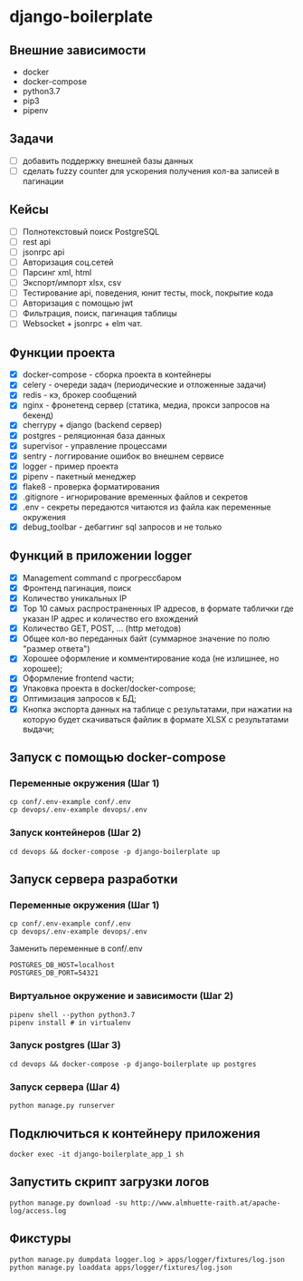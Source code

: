 # django-boilerplate

## Внешние зависимости
- docker 
- docker-compose
- python3.7
- pip3
- pipenv

## Задачи
- [ ] добавить поддержку внешней базы данных
- [ ] сделать fuzzy counter для ускорения получения кол-ва записей в пагинации

## Кейсы
- [ ] Полнотекстовый поиск PostgreSQL
- [ ] rest api
- [ ] jsonrpc api
- [ ] Авторизация соц.сетей
- [ ] Парсинг xml, html
- [ ] Экспорт/импорт xlsx, csv
- [ ] Тестирование api, поведения, юнит тесты, mock, покрытие кода
- [ ] Авторизация с помощью jwt
- [ ] Фильтрация, поиск, пагинация таблицы
- [ ] Websocket + jsonrpc + elm чат.

## Функции проекта
- [x] docker-compose - сборка проекта в контейнеры
- [x] celery - очереди задач (периодические и отложенные задачи)
- [x] redis - кэ, брокер сообщений
- [x] nginx - фронетенд сервер (статика, медиа, прокси запросов на бекенд)
- [x] cherrypy + django (backend сервер)
- [x] postgres - реляционная база данных
- [x] supervisor - управление процессами
- [x] sentry - логгирование ошибок во внешнем сервисе
- [x] logger - пример проекта
- [x] pipenv - пакетный менеджер
- [x] flake8 - проверка форматирования
- [x] .gitignore - игнорирование временных файлов и секретов
- [x] .env - секреты передаются читаются из файла как переменные окружения
- [x] debug_toolbar - дебаггинг sql запросов и не только

## Функций в приложении logger 
- [x] Management command с прогрессбаром
- [x] Фронтенд пагинация, поиск
- [x] Количество уникальных IP
- [x] Top 10 самых распространенных IP адресов, в формате таблички где указан IP адрес и количество его вхождений
- [x] Количество GET, POST, ... (http методов)
- [x] Общее кол-во переданных байт (суммарное значение по полю "размер ответа")
- [x] Хорошее оформление и комментирование кода (не излишнее, но хорошее);
- [x] Оформление frontend части;
- [x] Упаковка проекта в docker/docker-compose;
- [x] Оптимизация запросов к БД;
- [x] Кнопка экспорта данных на таблице с результатами, при нажатии на которую будет скачиваться файлик в формате XLSX с результатами выдачи;

## Запуск с помощью docker-compose
### Переменные окружения (Шаг 1)
```
cp conf/.env-example conf/.env
cp devops/.env-example devops/.env
```

### Запуск контейнеров (Шаг 2)
```
cd devops && docker-compose -p django-boilerplate up
```

## Запуск сервера разработки 
### Переменные окружения (Шаг 1)
```
cp conf/.env-example conf/.env
cp devops/.env-example devops/.env
```

Заменить переменные в conf/.env
```
POSTGRES_DB_HOST=localhost
POSTGRES_DB_PORT=54321
```

### Виртуальное окружение и зависимости (Шаг 2)
```
pipenv shell --python python3.7
pipenv install # in virtualenv
```

### Запуск postgres (Шаг 3)
```
cd devops && docker-compose -p django-boilerplate up postgres
```

### Запуск сервера (Шаг 4)
```
python manage.py runserver
```

## Подключиться к контейнеру приложения
```
docker exec -it django-boilerplate_app_1 sh
```

## Запустить скрипт загрузки логов 
```
python manage.py download -su http://www.almhuette-raith.at/apache-log/access.log
```

## Фикстуры
```
python manage.py dumpdata logger.log > apps/logger/fixtures/log.json 
python manage.py loaddata apps/logger/fixtures/log.json
```
